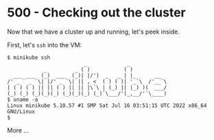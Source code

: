 # 500 - Checking out the cluster

Now that we have a cluster up and running, let's peek inside.

First, let's ```ssh``` into the VM:

```
$ minikube ssh
                         _             _             
            _         _ ( )           ( )            
  ___ ___  (_)  ___  (_)| |/')  _   _ | |_      __   
/' _ ` _ `\| |/' _ `\| || , <  ( ) ( )| '_`\  /'__`\ 
| ( ) ( ) || || ( ) || || |\`\ | (_) || |_) )(  ___/ 
(_) (_) (_)(_)(_) (_)(_)(_) (_)`\___/'(_,__/'`\____) 
$ uname -a
Linux minikube 5.10.57 #1 SMP Sat Jul 16 03:51:15 UTC 2022 x86_64 GNU/Linux 
$
```



More ...
